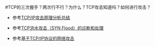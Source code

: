 #TCP的三次握手？两次行不行？为什么？TCP攻击知道吗？如何进行攻击？

* 参考[TCP/IP攻击原理分析总结](http://www.cnblogs.com/stli/archive/2010/04/23/1718735.html)

* 参考[TCP洪水攻击（SYN Flood）的诊断和处理](http://blog.sina.com.cn/s/blog_45ef2e490102w2hk.html)

* 参考[基于TCP/IP协议的网络攻击](http://blog.csdn.net/sicofield/article/details/8996265)